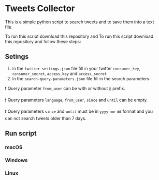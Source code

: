 # Tweets Collector

This is a simple python script to search tweets and to save them into a text file.

To run this script download this repository and To run this script download this repository and follow these steps:

## Setings

1. In the `twitter-settings.json` file fill in your twitter `consumer_key`, `consumer_secret`, `access_key` and `access_secret`
2. In the `search-query-parameters.json` file fill in the search parameters

❗️ Query parameter `from_user` can be with or without `@` prefix.

❗️ Query parameters `language`, `from_user`, `since` and `until` can be empty.

❗️ Query parameters `since` and `until` must be in `yyyy-mm-dd` format and you can not search tweets older than 7 days.

## Run script

### macOS

### Windows

### Linux
 
 


